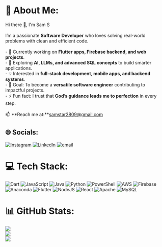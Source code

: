 # 💫 About Me:
Hi there 👋, I'm Sam S   <br><br>I’m a passionate **Software Developer** who loves solving real-world problems with clean and efficient code.<br>  <br>- 🔭 Currently working on **Flutter apps, Firebase backend, and web projects**.  <br>- 🌱 Exploring **AI, LLMs, and advanced SQL concepts** to build smarter applications.  <br>- 💡 Interested in **full-stack development, mobile apps, and backend systems**.  <br>- 🎯 Goal: To become a **versatile software engineer** contributing to impactful projects.  <br>- ⚡ Fun fact: I trust that **God’s guidance leads me to perfection** in every step.  <br><br>📫 **Reach me at:**samstar2809@gmail.com


## 🌐 Socials:
[![Instagram](https://img.shields.io/badge/Instagram-%23E4405F.svg?logo=Instagram&logoColor=white)](https://instagram.com/https://www.instagram.com/still_sam_143/) [![LinkedIn](https://img.shields.io/badge/LinkedIn-%230077B5.svg?logo=linkedin&logoColor=white)](https://linkedin.com/in/https://www.linkedin.com/in/samstar/) [![email](https://img.shields.io/badge/Email-D14836?logo=gmail&logoColor=white)](mailto:samstar2809@gmail.com) 

# 💻 Tech Stack:
![Dart](https://img.shields.io/badge/dart-%230175C2.svg?style=plastic&logo=dart&logoColor=white) ![JavaScript](https://img.shields.io/badge/javascript-%23323330.svg?style=plastic&logo=javascript&logoColor=%23F7DF1E) ![Java](https://img.shields.io/badge/java-%23ED8B00.svg?style=plastic&logo=openjdk&logoColor=white) ![Python](https://img.shields.io/badge/python-3670A0?style=plastic&logo=python&logoColor=ffdd54) ![PowerShell](https://img.shields.io/badge/PowerShell-%235391FE.svg?style=plastic&logo=powershell&logoColor=white) ![AWS](https://img.shields.io/badge/AWS-%23FF9900.svg?style=plastic&logo=amazon-aws&logoColor=white) ![Firebase](https://img.shields.io/badge/firebase-%23039BE5.svg?style=plastic&logo=firebase) ![Anaconda](https://img.shields.io/badge/Anaconda-%2344A833.svg?style=plastic&logo=anaconda&logoColor=white) ![Flutter](https://img.shields.io/badge/Flutter-%2302569B.svg?style=plastic&logo=Flutter&logoColor=white) ![NodeJS](https://img.shields.io/badge/node.js-6DA55F?style=plastic&logo=node.js&logoColor=white) ![React](https://img.shields.io/badge/react-%2320232a.svg?style=plastic&logo=react&logoColor=%2361DAFB) ![Apache](https://img.shields.io/badge/apache-%23D42029.svg?style=plastic&logo=apache&logoColor=white) ![MySQL](https://img.shields.io/badge/mysql-4479A1.svg?style=plastic&logo=mysql&logoColor=white)
# 📊 GitHub Stats:
![](https://github-readme-stats.vercel.app/api?username=SamStar3&theme=dark&hide_border=false&include_all_commits=true&count_private=false)<br/>
![](https://nirzak-streak-stats.vercel.app/?user=SamStar3&theme=dark&hide_border=false)<br/>
![](https://github-readme-stats.vercel.app/api/top-langs/?username=SamStar3&theme=dark&hide_border=false&include_all_commits=true&count_private=false&layout=compact)

<!-- Proudly created with GPRM ( https://gprm.itsvg.in ) -->
